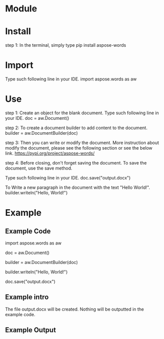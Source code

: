 
# Module

# Install

step 1: 
In the terminal, simply type
pip install aspose-words

# Import
Type such following line in your IDE.
import aspose.words as aw

# Use
step 1:
Create an object for the blank document.
Type such following line in your IDE.
doc = aw.Document()

step 2:
To create a document builder to add content to the document.
builder = aw.DocumentBuilder(doc)

step 3:
Then you can write or modify the document.
More instruction about modify the document, 
please see the following section or see the below link.
https://pypi.org/project/aspose-words/

step 4:
Before closing, don't forget saving the document.
To save the document, use the save method.

Type such following line in your IDE.
doc.save("output.docx")

To Write a new paragraph in the document with the text "Hello World!".
builder.writeln("Hello, World!")

# Example
## Example Code
import aspose.words as aw

doc = aw.Document()

builder = aw.DocumentBuilder(doc)

builder.writeln("Hello, World!")

doc.save("output.docx")

## Example intro
The file output.docx will be created. 
Nothing will be outputted in the example code.

## Example Output
